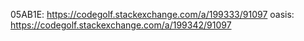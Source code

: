 05AB1E: https://codegolf.stackexchange.com/a/199333/91097
oasis: https://codegolf.stackexchange.com/a/199342/91097
